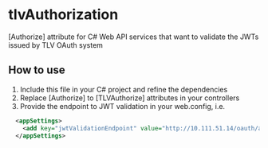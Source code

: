 # tlvAuthorization
[Authorize] attribute for C# Web API services that want to validate the JWTs issued by TLV OAuth system

## How to use
1. Include this file in your C# project and refine the dependencies
2. Replace [Authorize] to [TLVAuthorize] attributes in your controllers
3. Provide the endpoint to JWT validation in your web.config, i.e.
```xml
  <appSettings>
    <add key="jwtValidationEndpoint" value="http://10.111.51.14/oauth/api/tokeninfo"/>
  </appSettings>
```
